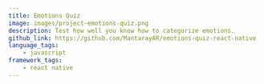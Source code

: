 ```yaml
---
title: Emotions Quiz
image: images/project-emotions-quiz.png
description: Test how well you know how to categorize emotions.
github_link: https://github.com/MantarayAR/emotions-quiz-react-native
language_tags:
    - javascript
framework_tags:
    - react native
---
```

